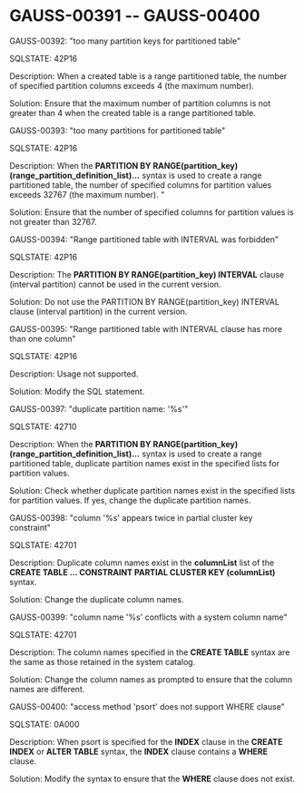 # GAUSS-00391 -- GAUSS-00400<a name="EN-US_TOPIC_0302073275"></a>

GAUSS-00392: "too many partition keys for partitioned table"

SQLSTATE: 42P16

Description: When a created table is a range partitioned table, the number of specified partition columns exceeds 4 \(the maximum number\).

Solution: Ensure that the maximum number of partition columns is not greater than 4 when the created table is a range partitioned table.

GAUSS-00393: "too many partitions for partitioned table"

SQLSTATE: 42P16

Description: When the  **PARTITION BY RANGE\(partition\_key\)\(range\_partition\_definition\_list\)...**  syntax is used to create a range partitioned table, the number of specified columns for partition values exceeds 32767 \(the maximum number\). "

Solution: Ensure that the number of specified columns for partition values is not greater than 32767.

GAUSS-00394: "Range partitioned table with INTERVAL was forbidden"

SQLSTATE: 42P16

Description: The  **PARTITION BY RANGE\(partition\_key\) INTERVAL**  clause \(interval partition\) cannot be used in the current version.

Solution: Do not use the PARTITION BY RANGE\(partition\_key\) INTERVAL clause \(interval partition\) in the current version.

GAUSS-00395: "Range partitioned table with INTERVAL clause has more than one column"

SQLSTATE: 42P16

Description: Usage not supported.

Solution: Modify the SQL statement.

GAUSS-00397: "duplicate partition name: '%s'"

SQLSTATE: 42710

Description: When the  **PARTITION BY RANGE\(partition\_key\)\(range\_partition\_definition\_list\)...**  syntax is used to create a range partitioned table, duplicate partition names exist in the specified lists for partition values.

Solution: Check whether duplicate partition names exist in the specified lists for partition values. If yes, change the duplicate partition names.

GAUSS-00398: "column '%s' appears twice in partial cluster key constraint"

SQLSTATE: 42701

Description: Duplicate column names exist in the  **columnList**  list of the  **CREATE TABLE ... CONSTRAINT PARTIAL CLUSTER KEY \(columnList\)**  syntax.

Solution: Change the duplicate column names.

GAUSS-00399: "column name '%s' conflicts with a system column name"

SQLSTATE: 42701

Description: The column names specified in the  **CREATE TABLE**  syntax are the same as those retained in the system catalog.

Solution: Change the column names as prompted to ensure that the column names are different.

GAUSS-00400: "access method 'psort' does not support WHERE clause"

SQLSTATE: 0A000

Description: When psort is specified for the  **INDEX**  clause in the  **CREATE INDEX**  or  **ALTER TABLE**  syntax, the  **INDEX**  clause contains a  **WHERE**  clause.

Solution: Modify the syntax to ensure that the  **WHERE**  clause does not exist.

